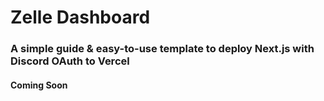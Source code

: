 # Zelle Dashboard

### A simple guide & easy-to-use template to deploy Next.js with Discord OAuth to Vercel

#### Coming Soon
